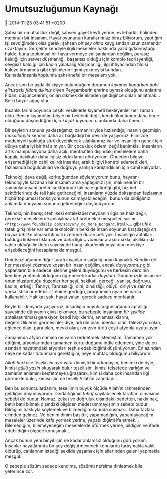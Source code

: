 Umutsuzluğumun Kaynağı
======================

:date: 2014-11-23 03:41:51 +0200

Şahsi bir umutsuzluk değil, şahsen gayet keyfi yerine, evli–barklı,
halinden memnun bir insanım. Hayat oyununun kurallarını az biraz
biliyorum, yaptığım işi sevdiğimden olsa gerek, şahsen *bir şey olma*
kaygısından uzun zamandır uzaktayım. Gerçekte kendiyle ilgili meseleler
hakkında yazdığı/konuştuğu halde, buna toplumsal bir hava vermeye
çalışanlardan değilim, parasız kaldığı için servet düşmanlığı, başarısız
olduğu için komplo teorisyenliği, sevgisiz kaldığı için kadın
yalakalığı/düşmanlığı, ilgi ihtiyacından fildişi kuleye tırmanma gibi
eğilimlerin ilgimi çekmeyişi bundan…Kainatla/insanla/toplumla
şahsi/nefsi bir meselem yok.

Ancak son bir ayda iki kişiye bulunduğum durumun *kıyamet koparken dahi
elinizdeki fidanı dikiniz* diyen Peygamberin emrine uymak olduğunu
anlattım. Fidan, düşüncelerim, onları dikmek de elimden geldiğince
onları anlatmak…Belki büyür ağaç olur.

İnsanlık tarihi boyunca çeşitli vesilelerle kıyameti bekleyenler her
zaman oldu. Benim kıyametim böyle bir beklenti değil, kendi ölümümün
daha önce olduğunu düşündüğüm için *küçük kıyamet*, o anlamda daha
önemli.

Bir şeylerin sonuna yaklaştığımız, zamanın iyice hızlandığı, insanın
geçmişin *masallarıyla* kendini daha az bağladığı bir devirde yaşıyoruz.
Elimizde medeniyeti yokluğa sürükleyebilecek silahlarımız var ve
insanlığın geneli için dünya daha iyi bir hal almıyor. Bir çocukluk
özlemi değil benimkisi, insanların artık manipülasyona daha açık,
menfaatleri dışındaki meselelere daha kapalı, hakikate daha ilgisiz
olduklarını görüyorum. Önceden bilgiye erişemediği için cahil kalırdı
insanlar, artık bilgiyi kontrol edemedikleri, fazlasında boğuldukları ve
doğruyu yanlışa karıştırdıkları için cahil kalıyorlar.

Teknoloji deva değil, korktuğumdan söylemiyorum bunu, hayatını
teknolojiyle kazanan bir insanım ama yaptığımız işin, makinelerin bir
zamanlar insanı üretim sektöründe tali hale getirdiği gibi, hizmet
sektörlerinde de tali hale getireceğini, insanların yüzde doksandan
fazlasının hiçbir toplumsal fonksiyonunun kalmayabileceğini, bunun da
bildiğimiz anlamda dünyanın sonunu getireceğini düşünüyorum.

Teknolojinin barışçıl tehlikesi entelektüel meydanın ilgisine haiz
değil, gereksiz meselelerde anlaşılmaz laf üretmekle meşguller,
`şunun <http://www.foundalis.com/soc/why_no_more_Bongard.html>`__ gibi
ufak tefek girişimler var ama teknolojinin belki de insan soyunun
karşılaştığı *en büyük tehlike* olması ihtimali üzerinde duran pek yok.
İnsanlığın aptalları bulduğu linklere tıklamak ve daha ilginç videolar
araştırmakla, akıllıları da sahip olduğu linklerin sayesinde hangi
akademik veya idari mevkiye erişebileceğini hesaplamakla meşgul.

Umutsuzluğumun diğer tarafı insanların sağırlığından kaynaklı. Kendim de
her meseleyi çözmeye koşan bir insan değilim, ancak *duyuyormuş* gibi
yapanların bile sadece işlerine geleni duyduğunu ve herkesin derdinin
kendine yontmak olduğunu öğrenecek kadar *duydum*. Günümüzde insan ve
onun oluşturduğu düzenler her şeyi, hakikati, gerçeği, yanlışı, doğruyu,
kadını, erkeği, Tanrıyı, Tanrısızlığı, dini, dinsizliği, ölüyü, diriyi
ve sair ne varsa istismar edebilir. Lehine gördüğü, programına uyan ne
varsa kullanabilir. Hakikat yok, hayat yalan, gerçek sadece menfaattir.

Böyle bir dünyada yaşıyoruz, insanlığın büyük çoğunluğunun aptallığı
sayesinde dünyanın çivisi çıkmıyor, bu sebeple insanların *bir şekilde*
aptallaştırılması gerekiyor, kendi hiçliklerini, anlamsızlıklarını,
değersizliklerini görmesinler diye, adı din olan, ideoloji olan,
televizyon olan, eğlence olan, para olan, mevki olan, ıvır zıvır türlü
çeşit afyonla uyutuluyor.

Zamanında afyon namına ne varsa reddetmek istemiştim. Tamamen yok
ettiğimi, afyonlarımdan tamamen kurtulduğumu iddia edemem, yine de en
azından hayatımdaki afyonları teşhis edebildiğimi düşünüyorum. En
azından neye ne kadar tutunmam gerektiğini, neye muhtaç olduğumu
biliyorum.

*Allah herkese tesellisini ayrı verir* demişti bir arkadaşım, benimki de
öyle, kimisi *güllü yasin* okuyarak bulur tesellisini, kimisi felsefede
varlığın ve zamanın anlamını keşfetmeye uğraşarak, kimisi daha çok
insandan ilgi görmekle bulur, kimisi için de teselli Allah’ın
zatındadır.

Ben bu sonunculardanım, tesellimin büyük ölçüde Allah’ın rahmetinden
geldiğini düşünüyorum. Dindarlığımın *tuhaf* sayılabilecek tarafları
olmasının sebebi de budur. Namaz, zekat ve doğruluk dışındaki ibadetten,
hakkı hak, batılı batıl bilmek dışındaki bilgiden medet ummayışımın
sebebi budur. Bildiğimi hakkıyla söylemek ve bilmediğim konuda
susmak…Daha fazlası elimden gelmez. Ve benim dinim basittir,
yapamadığım, yapamayacağım meseleler üzerinde kafa yormak yerine,
yapabildiğimi ifa etmek…Bilemediğim, bilemeyeceğim meselelerde üfürmek
yerine, bildiğim ve ifade edebildiğim ölçüde konuşmak…

Ancak bunun yeni binyıl için ne kadar anlamsız olduğunu görüyorum.
İnsanlar hayatlarında bir şey değiştirmeyecek konularda tartışmakla
vakit öldürüp, canlarının istediği şekilde yaşamak için ellerinden
geleni yapmakla meşgul.

O sebeple sözüm sadece kendime, sözümü nefsime dinletmek bile yeterince
zor.
